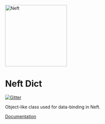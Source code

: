 <a href="http://www.neft.io"><img src="http://www.neft.io/static/images/neft-white.svg" alt="Neft" width="200"></a>

# Neft Dict

[![Gitter](https://img.shields.io/gitter/room/nwjs/nw.js.svg)](https://gitter.im/Neft-io/neft)

Object-like class used for data-binding in Neft.

[Documentation](http://www.neft.io/docs/dict/index.coffee.md)
